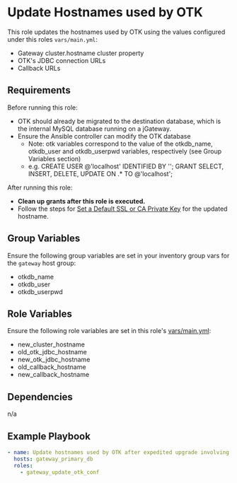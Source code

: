 Update Hostnames used by OTK
============================

This role updates the hostnames used by OTK using the values configured under this roles `vars/main.yml`:
- Gateway cluster.hostname cluster property
- OTK's JDBC connection URLs
- Callback URLs

Requirements
------------

Before running this role:
- OTK should already be migrated to the destination database, which is the internal MySQL database running on a jGateway.
- Ensure the Ansible controller can modify the OTK database
  - Note: otk variables correspond to the value of the otkdb_name, otkdb_user and otkdb_userpwd variables, respectively (see Group Variables section)
  - e.g. CREATE USER <otk user>@'localhost' IDENTIFIED BY '<otk user pass>';
         GRANT SELECT, INSERT, DELETE, UPDATE ON <otk db name>.* TO <otk user>@'localhost';

After running this role:
- **Clean up grants after this role is executed.**
- Follow the steps for [Set a Default SSL or CA Private Key](https://techdocs.broadcom.com/content/broadcom/techdocs/us/en/ca-enterprise-software/layer7-api-management/api-gateway/10-0/security-configuration-in-policy-manager/tasks-menu-security-options/manage-private-keys/set-a-default-ssl-or-ca-private-key.html) for the updated hostname.

Group Variables
---------------

Ensure the following group variables are set in your inventory group vars for the `gateway` host group:
- otkdb_name
- otkdb_user
- otkdb_userpwd

Role Variables
--------------

Ensure the following role variables are set in this role's [vars/main.yml](vars/main.yml):
- new_cluster_hostname
- old_otk_jdbc_hostname
- new_otk_jdbc_hostname
- old_callback_hostname
- new_callback_hostname

Dependencies
------------
n/a

Example Playbook
----------------
```yaml
- name: Update hostnames used by OTK after expedited upgrade involving hostname changes.
  hosts: gateway_primary_db
  roles:
    - gateway_update_otk_conf
```
